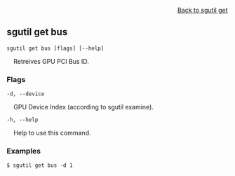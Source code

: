 <div id="readme" class="Box-body readme blob js-code-block-container">
<article class="markdown-body entry-content p-3 p-md-6" itemprop="text">
<p align="right">
<a href="https://github.com/fpgasystems/hacc/blob/main/cli/docs/sgutil-get.md#sgutil-get">Back to sgutil get</a>
</p>

## sgutil get bus

<code>sgutil get bus [flags] [--help]</code>
<p>
  &nbsp; &nbsp; Retreives GPU PCI Bus ID.
</p>

### Flags
<code>-d, --device <string></code>
<p>
  &nbsp; &nbsp; GPU Device Index (according to sgutil examine).
</p>

<code>-h, --help <string></code>
<p>
  &nbsp; &nbsp; Help to use this command.
</p>

### Examples
```
$ sgutil get bus -d 1
```